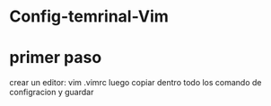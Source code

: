 # Config-temrinal-Vim
# primer paso
crear un editor: vim .vimrc
luego copiar dentro todo los  comando de configracion y guardar
